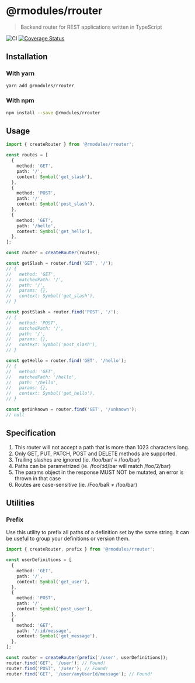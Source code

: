 # @rmodules/rrouter

> Backend router for REST applications written in TypeScript

![CI](https://github.com/romain-bourjot/rrouter/workflows/CI/badge.svg)
[![Coverage Status](https://coveralls.io/repos/github/romain-bourjot/rrouter/badge.svg?branch=refs/pull/17/merge)](https://coveralls.io/github/romain-bourjot/rrouter?branch=refs/pull/17/merge)

## Installation

### With yarn

```sh
yarn add @rmodules/rrouter
```

### With npm

```sh
npm install --save @rmodules/rrouter
```

## Usage

```typescript
import { createRouter } from '@rmodules/rrouter';

const routes = [
  {
    method: 'GET',
    path: '/',
    context: Symbol('get_slash'),
  },
  {
    method: 'POST',
    path: '/',
    context: Symbol('post_slash'),
  },
  {
    method: 'GET',
    path: '/hello',
    context: Symbol('get_hello'),
  },
];

const router = createRouter(routes);

const getSlash = router.find('GET', '/');
// {
//   method: 'GET',
//   matchedPath: '/',
//   path: '/',
//   params: {},
//   context: Symbol('get_slash'),
// }

const postSlash = router.find('POST', '/');
// {
//   method: 'POST',
//   matchedPath: '/',
//   path: '/',
//   params: {},
//   context: Symbol('post_slash'),
// }

const getHello = router.find('GET', '/hello');
// {
//   method: 'GET',
//   matchedPath: '/hello',
//   path: '/hello',
//   params: {},
//   context: Symbol('get_hello'),
// }

const getUnknown = router.find('GET', '/unknown');
// null
```

## Specification

1. This router will not accept a path that is more than 1023 characters long.
2. Only GET, PUT, PATCH, POST and DELETE methods are supported.
3. Trailing slashes are ignored (ie. /foo/bar/ ≡ /foo/bar)
4. Paths can be parametrized (ie. /foo/:id/bar will match /foo/2/bar)
5. The params object in the response MUST NOT be mutated, an error is thrown in that case
6. Routes are case-sensitive (ie. /Foo/baR ≠ /foo/bar)

## Utilities

### Prefix

Use this utility to prefix all paths of a definition set by the same string.
It can be useful to group your definitions or version them.

```typescript
import { createRouter, prefix } from '@rmodules/rrouter';

const userDefinitions = [
  {
    method: 'GET',
    path: '/',
    context: Symbol('get_user'),
  },
  {
    method: 'POST',
    path: '/',
    context: Symbol('post_user'),
  },
  {
    method: 'GET',
    path: '/:id/message',
    context: Symbol('get_message'),
  },
];

const router = createRouter(prefix('/user', userDefinitions));
router.find('GET', '/user'); // Found!
router.find('POST', '/user'); // Found!
router.find('GET', '/user/anyUserId/message'); // Found!
```
